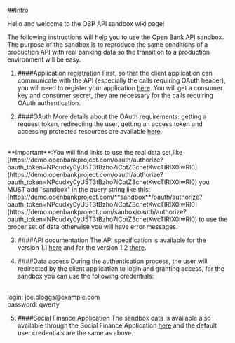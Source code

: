 ##Intro

Hello and welcome to the OBP API sandbox wiki page!

The following instructions will help you to use the Open Bank API sandbox.
The purpose of the sandbox is to reproduce the same conditions of a production API with real banking data so the transition to a production environment will be easy.


1. ####Application registration
First, so that the client application can communicate with the API (especially the calls requiring OAuth header), you will need to register your application [here](https://demo.openbankproject.com/sandbox/consumer-registration).
You will get a consumer key and consumer secret, they are necessary for the calls requiring OAuth authentication.

2. ####OAuth
More details about the OAuth requirements: getting a request token, redirecting the user, getting an access token and accessing protected resources are available [here](https://github.com/OpenBankProject/OBP-API/wiki/OAuth-1.0-Server).
<br />
**Important**:You will find links to use the real data set,like [https://demo.openbankproject.com/oauth/authorize?oauth_token=NPcudxy0yU5T3tBzho7iCotZ3cnetKwcTIRlX0iwRl0](https://demo.openbankproject.com/oauth/authorize?oauth_token=NPcudxy0yU5T3tBzho7iCotZ3cnetKwcTIRlX0iwRl0) you MUST add "sandbox" in the query string like this: [https://demo.openbankproject.com/**sandbox**/oauth/authorize?oauth_token=NPcudxy0yU5T3tBzho7iCotZ3cnetKwcTIRlX0iwRl0](https://demo.openbankproject.com/sanbox/oauth/authorize?oauth_token=NPcudxy0yU5T3tBzho7iCotZ3cnetKwcTIRlX0iwRl0) to use the proper set of data otherwise you will have error messages.

3. ####API documentation
The API specification is available for the version 1.1 [here](https://github.com/OpenBankProject/OBP-API/wiki/REST-API-V1.1) and for the version 1.2 [there](https://github.com/OpenBankProject/OBP-API/wiki/REST-API-V1.2).

4. ####Data access
During the authentication process, the user will redirected by the client application to login and granting access, for the sandbox you can use the following credentials:
<br />
login: joe.bloggs@example.com
<br />
password: qwerty

5. ####Social Finance Application
The sandbox data is available also available through the Social Finance Application [here](https://demo.openbankproject.com/sandbox/) and the default user credentials are the same as above.